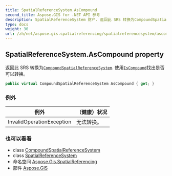 ```yaml
---
title: SpatialReferenceSystem.AsCompound
second_title: Aspose.GIS for .NET API 参考
description: SpatialReferenceSystem 财产. 返回此 SRS 转换为CompoundSpatialReferenceSystem. 使用IsCompound找出是否可以转换
type: docs
weight: 30
url: /zh/net/aspose.gis.spatialreferencing/spatialreferencesystem/ascompound/
---
```

## SpatialReferenceSystem.AsCompound property

返回此 SRS 转换为[`CompoundSpatialReferenceSystem`](../../compoundspatialreferencesystem/). 使用[`IsCompound`](../iscompound/)找出是否可以转换。

```csharp
public virtual CompoundSpatialReferenceSystem AsCompound { get; }
```

### 例外

| 例外 | （健康）状况 |
| --- | --- |
| InvalidOperationException | 无法转换。 |

### 也可以看看

* class [CompoundSpatialReferenceSystem](../../compoundspatialreferencesystem/)
* class [SpatialReferenceSystem](../)
* 命名空间 [Aspose.Gis.SpatialReferencing](../../spatialreferencesystem/)
* 部件 [Aspose.GIS](../../../)



